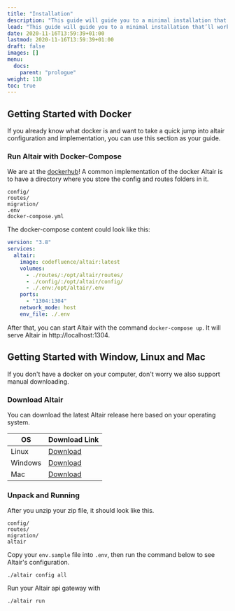 ```yaml
---
title: "Installation"
description: "This guide will guide you to a minimal installation that’ll work while you walk through the introduction."
lead: "This guide will guide you to a minimal installation that’ll work while you walk through the introduction."
date: 2020-11-16T13:59:39+01:00
lastmod: 2020-11-16T13:59:39+01:00
draft: false
images: []
menu:
  docs:
    parent: "prologue"
weight: 110
toc: true
---
```


## Getting Started with Docker

If you already know what docker is and want to take a quick jump into altair configuration and implementation, you can use this section as your guide.

### Run Altair with Docker-Compose

We are at the [dockerhub](https://hub.docker.com/r/codefluence/altair)! A common implementation of the docker Altair is to have a directory where you store the config and routes folders in it.

```
config/
routes/
migration/
.env
docker-compose.yml
```

The docker-compose content could look like this:

```yaml
version: "3.8"
services:
  altair:
    image: codefluence/altair:latest
    volumes:
      - ./routes/:/opt/altair/routes/
      - ./config/:/opt/altair/config/
      - ./.env:/opt/altair/.env
    ports:
      - "1304:1304"
    network_mode: host
    env_file: ./.env
```

After that, you can start Altair with the command `docker-compose up`. It will serve Altair in http://localhost:1304.

## Getting Started with Window, Linux and Mac

If you don't have a docker on your computer, don't worry we also support manual downloading.

### Download Altair

You can download the latest Altair release here based on your operating system.

| OS      | Download Link                                                                                     |
|---------|---------------------------------------------------------------------------------------------------|
| Linux   |  [Download](https://github.com/codefluence-x/altair/releases/download/0.1.0/altair-linux.zip)        |
| Windows |  [Download](https://github.com/codefluence-x/altair/releases/download/0.1.0/altair-windows.zip)      |
| Mac     |  [Download](https://github.com/codefluence-x/altair/releases/download/0.1.0/altair-darwin.zip)       |

### Unpack and Running

After you unzip your zip file, it should look like this.

```
config/
routes/
migration/
altair
```

Copy your `env.sample` file into `.env`, then run the command below to see Altair's configuration.

```
./altair config all
```

Run your Altair api gateway with

```
./altair run
```

